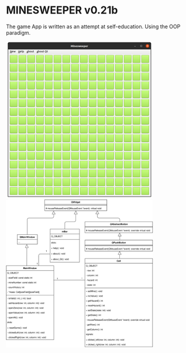 # MINESWEEPER v0.21b

The game App is written as an attempt at self-education. Using the OOP paradigm. 

<img src="https://github.com/batmanovnn/minesweeper/raw/main/Minesweeper.png" width="401">

<img src="https://github.com/batmanovnn/minesweeper/raw/main/Class_diagram.svg" width="401">
